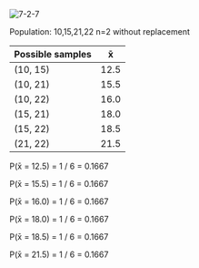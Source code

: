 ![7-2-7](https://github.com/user-attachments/assets/f8eb5aef-1cf9-483d-8ef2-68ed15f2e376)

Population: 10,15,21,22
n=2 without replacement

| Possible samples  |   x̄ |
|----------------   |---- | 
| (10, 15)          |12.5 |
| (10, 21)          |15.5 |
| (10, 22)          |16.0 |
| (15, 21)          |18.0 |
| (15, 22)          |18.5 |
| (21, 22)          |21.5 |

P(x̄ = 12.5) = 1 / 6 = 0.1667

P(x̄ = 15.5) = 1 / 6 = 0.1667

P(x̄ = 16.0) = 1 / 6 = 0.1667

P(x̄ = 18.0) = 1 / 6 = 0.1667

P(x̄ = 18.5) = 1 / 6 = 0.1667

P(x̄ = 21.5) = 1 / 6 = 0.1667


